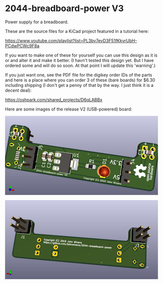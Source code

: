 # 2044-breadboard-power V3
Power supply for a breadboard.

These are the source files for a KiCad project featured in a tutorial here:

https://www.youtube.com/playlist?list=PL3by7evD3F51fKkyrUbH-PCdwPCWc9F8a

If you want to make one of these for yourself you can use this design as
it is or and alter it and make it better.  (I havn't tested this design
yet.  But I have ordered some and will do so soon.  At that point
I will update this 'warning'.)

If you just want one, see the PDF file for the digikey order IDs of the parts
and here is a place where you can order 3 of these (bare boards) for $6.30 
including shipping (I don't get a penny of that by the way.  I just think it 
is a decent deal):

https://oshpark.com/shared_projects/D6qLABBx

Here are some images of the release V2 (USB-powered) board:

![V2 Front](/front.jpg)

![V2 Back](/back.jpg)

